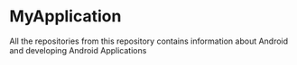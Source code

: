 # MyApplication
All the repositories from this repository contains information about Android and developing Android Applications
